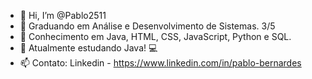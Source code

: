 - 👋 Hi, I’m @Pablo2511
- 👀 Graduando em Análise e Desenvolvimento de Sistemas. 3/5
- 🌱 Conhecimento em Java, HTML, CSS, JavaScript, Python e SQL.
- 💞️ Atualmente estudando Java! 💻
- 📫 Contato: Linkedin - https://www.linkedin.com/in/pablo-bernardes

<!---
Pablo2511/Pablo2511 is a ✨ special ✨ repository because its `README.md` (this file) appears on your GitHub profile.
You can click the Preview link to take a look at your changes.
--->
